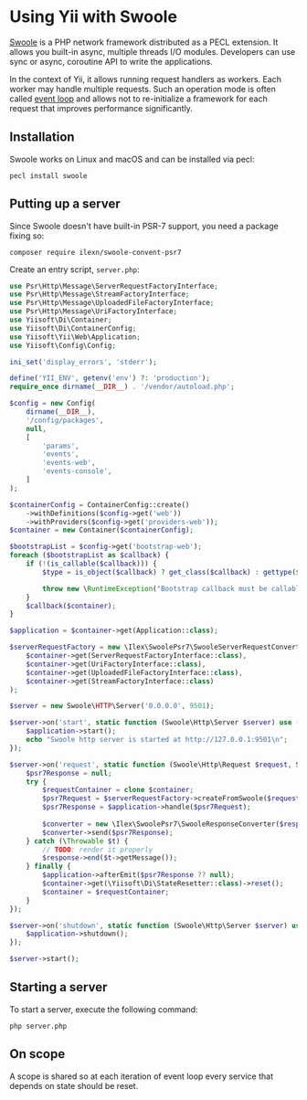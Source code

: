 # Using Yii with Swoole

[Swoole](https://www.swoole.co.uk/) is a PHP network framework distributed as a PECL extension. It allows you built-in async,
multiple threads I/O modules. Developers can use sync or async, coroutine API to write the applications.

In the context of Yii, it allows running request handlers as workers. Each worker may handle multiple requests.
Such an operation mode is often called [event loop](using-with-event-loop.md) and allows not to re-initialize a framework
for each request that improves performance significantly.

## Installation

Swoole works on Linux and macOS and can be installed via pecl:

```shell
pecl install swoole
```

## Putting up a server

Since Swoole doesn't have built-in PSR-7 support, you need a package fixing so:

```shell
composer require ilexn/swoole-convent-psr7
```

Create an entry script, `server.php`:

```php
use Psr\Http\Message\ServerRequestFactoryInterface;
use Psr\Http\Message\StreamFactoryInterface;
use Psr\Http\Message\UploadedFileFactoryInterface;
use Psr\Http\Message\UriFactoryInterface;
use Yiisoft\Di\Container;
use Yiisoft\Di\ContainerConfig;
use Yiisoft\Yii\Web\Application;
use Yiisoft\Config\Config;

ini_set('display_errors', 'stderr');

define('YII_ENV', getenv('env') ?: 'production');
require_once dirname(__DIR__) . '/vendor/autoload.php';

$config = new Config(
    dirname(__DIR__),
    '/config/packages',
    null,
    [
        'params',
        'events',
        'events-web',
        'events-console',
    ]
);

$containerConfig = ContainerConfig::create()
    ->withDefinitions($config->get('web'))
    ->withProviders($config->get('providers-web'));
$container = new Container($containerConfig);

$bootstrapList = $config->get('bootstrap-web');
foreach ($bootstrapList as $callback) {
    if (!(is_callable($callback))) {
        $type = is_object($callback) ? get_class($callback) : gettype($callback);

        throw new \RuntimeException("Bootstrap callback must be callable, $type given.");
    }
    $callback($container);
}

$application = $container->get(Application::class);

$serverRequestFactory = new \Ilex\SwoolePsr7\SwooleServerRequestConverter(
    $container->get(ServerRequestFactoryInterface::class),
    $container->get(UriFactoryInterface::class),
    $container->get(UploadedFileFactoryInterface::class),
    $container->get(StreamFactoryInterface::class)
);

$server = new Swoole\HTTP\Server('0.0.0.0', 9501);

$server->on('start', static function (Swoole\Http\Server $server) use ($application) {
    $application->start();
    echo "Swoole http server is started at http://127.0.0.1:9501\n";
});

$server->on('request', static function (Swoole\Http\Request $request, Swoole\Http\Response $response) use ($serverRequestFactory, $application, $container) {
    $psr7Response = null;
    try {
        $requestContainer = clone $container;
        $psr7Request = $serverRequestFactory->createFromSwoole($request);
        $psr7Response = $application->handle($psr7Request);
    
        $converter = new \Ilex\SwoolePsr7\SwooleResponseConverter($response);
        $converter->send($psr7Response);
    } catch (\Throwable $t) {
        // TODO: render it properly
        $response->end($t->getMessage());
    } finally {
        $application->afterEmit($psr7Response ?? null);
        $container->get(\Yiisoft\Di\StateResetter::class)->reset();
        $container = $requestContainer;    
    }
});

$server->on('shutdown', static function (Swoole\Http\Server $server) use ($application) {
    $application->shutdown();
});

$server->start();
```

## Starting a server

To start a server, execute the following command:

```
php server.php
```

## On scope

A scope is shared so at each iteration of event loop every service that depends on state should be reset.
